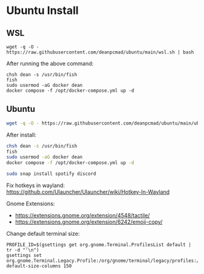 # Ubuntu Install

## WSL

```
wget -q -O - https://raw.githubusercontent.com/deanpcmad/ubuntu/main/wsl.sh | bash
```

After running the above command:

```
chsh dean -s /usr/bin/fish
fish
sudo usermod -aG docker dean
docker compose -f /opt/docker-compose.yml up -d
```


## Ubuntu

```bash
wget -q -O - https://raw.githubusercontent.com/deanpcmad/ubuntu/main/ubuntu.sh | bash
```

After install:

```bash
chsh dean -s /usr/bin/fish
fish
sudo usermod -aG docker dean
docker compose -f /opt/docker-compose.yml up -d

sudo snap install spotify discord
```

Fix hotkeys in wayland: https://github.com/Ulauncher/Ulauncher/wiki/Hotkey-In-Wayland

Gnome Extensions:

- https://extensions.gnome.org/extension/4548/tactile/
- https://extensions.gnome.org/extension/6242/emoji-copy/

Change default terminal size:

```
PROFILE_ID=$(gsettings get org.gnome.Terminal.ProfilesList default | tr -d "'\n")
gsettings set org.gnome.Terminal.Legacy.Profile:/org/gnome/terminal/legacy/profiles:/:$PROFILE_ID/ default-size-columns 150
```